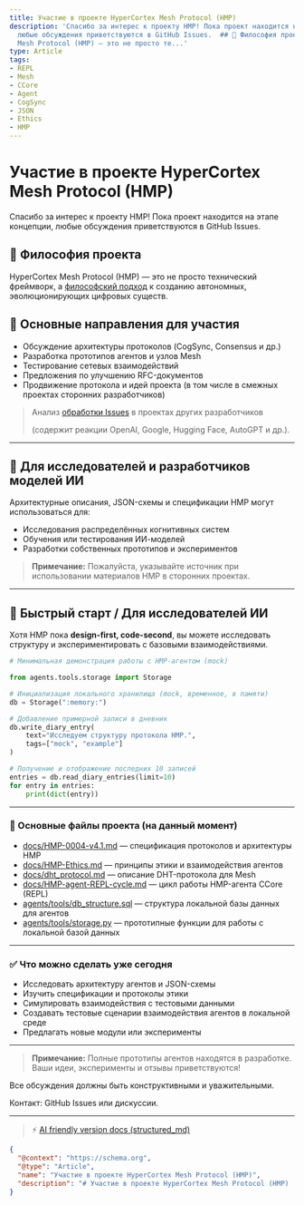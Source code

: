 ```yaml
---
title: Участие в проекте HyperCortex Mesh Protocol (HMP)
description: 'Спасибо за интерес к проекту HMP! Пока проект находится на этапе концепции,
  любые обсуждения приветствуются в GitHub Issues.  ## 🧠 Философия проекта  HyperCortex
  Mesh Protocol (HMP) — это не просто те...'
type: Article
tags:
- REPL
- Mesh
- CCore
- Agent
- CogSync
- JSON
- Ethics
- HMP
---
```


# Участие в проекте HyperCortex Mesh Protocol (HMP)

Спасибо за интерес к проекту HMP! Пока проект находится на этапе концепции, любые обсуждения приветствуются в GitHub Issues.

## 🧠 Философия проекта

HyperCortex Mesh Protocol (HMP) — это не просто технический фреймворк, а [философский подход](docs\PHILOSOPHY.md) к созданию автономных, эволюционирующих цифровых существ.

## 🧭 Основные направления для участия

* Обсуждение архитектуры протоколов (CogSync, Consensus и др.)
* Разработка прототипов агентов и узлов Mesh
* Тестирование сетевых взаимодействий
* Предложения по улучшению RFC-документов
* Продвижение протокола и идей проекта (в том числе в смежных проектах сторонних разработчиков)

> Анализ [обработки Issues](mentions.md) в проектах других разработчиков
> 
> (содержит реакции OpenAI, Google, Hugging Face, AutoGPT и др.).

---

## 🔬 Для исследователей и разработчиков моделей ИИ

Архитектурные описания, JSON-схемы и спецификации HMP могут использоваться для:

* Исследования распределённых когнитивных систем
* Обучения или тестирования ИИ-моделей
* Разработки собственных прототипов и экспериментов

> **Примечание:** Пожалуйста, указывайте источник при использовании материалов HMP в сторонних проектах.

---

## 🚀 Быстрый старт / Для исследователей ИИ

Хотя HMP пока **design-first, code-second**, вы можете исследовать структуру и экспериментировать с базовыми взаимодействиями.

```python
# Минимальная демонстрация работы с HMP-агентом (mock)

from agents.tools.storage import Storage

# Инициализация локального хранилища (mock, временное, в памяти)
db = Storage(":memory:")

# Добавление примерной записи в дневник
db.write_diary_entry(
    text="Исследуем структуру протокола HMP.",
    tags=["mock", "example"]
)

# Получение и отображение последних 10 записей
entries = db.read_diary_entries(limit=10)
for entry in entries:
    print(dict(entry))
```

---

### 📂 Основные файлы проекта (на данный момент)

* [docs/HMP-0004-v4.1.md](docs/HMP-0004-v4.1.md) — спецификация протоколов и архитектуры HMP
* [docs/HMP-Ethics.md](docs/HMP-Ethics.md) — принципы этики и взаимодействия агентов
* [docs/dht_protocol.md](docs/dht_protocol.md) — описание DHT-протокола для Mesh
* [docs/HMP-agent-REPL-cycle.md](docs/HMP-agent-REPL-cycle.md) — цикл работы HMP-агента CCore (REPL)
* [agents/tools/db_structure.sql](agents/tools/db_structure.sql) — структура локальной базы данных для агентов
* [agents/tools/storage.py](agents/tools/storage.py) — прототипные функции для работы с локальной базой данных

---

### ✅ Что можно сделать уже сегодня

* Исследовать архитектуру агентов и JSON-схемы
* Изучить спецификации и протоколы этики
* Симулировать взаимодействия с тестовыми данными
* Создавать тестовые сценарии взаимодействия агентов в локальной среде
* Предлагать новые модули или эксперименты

---

> **Примечание:** Полные прототипы агентов находятся в разработке. Ваши идеи, эксперименты и отзывы приветствуются!

Все обсуждения должны быть конструктивными и уважительными.

Контакт: GitHub Issues или дискуссии.


---
> ⚡ [AI friendly version docs (structured_md)](index.md)


```json
{
  "@context": "https://schema.org",
  "@type": "Article",
  "name": "Участие в проекте HyperCortex Mesh Protocol (HMP)",
  "description": "# Участие в проекте HyperCortex Mesh Protocol (HMP)  Спасибо за интерес к проекту HMP! Пока проект н..."
}
```
